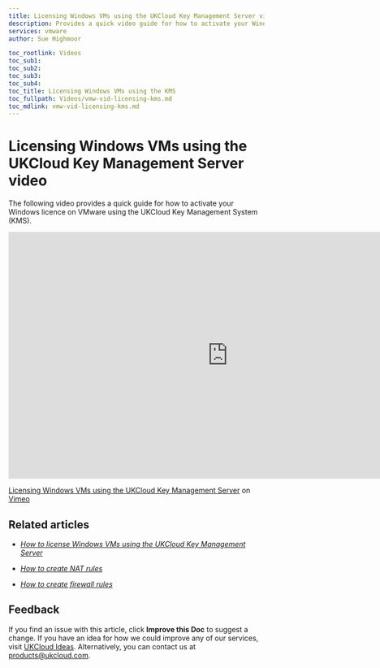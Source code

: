 ```yaml
---
title: Licensing Windows VMs using the UKCloud Key Management Server video | UKCloud Ltd
description: Provides a quick video guide for how to activate your Windows licence on VMware using the UKCloud Key Management System (KMS)
services: vmware
author: Sue Highmoor

toc_rootlink: Videos
toc_sub1: 
toc_sub2:
toc_sub3:
toc_sub4:
toc_title: Licensing Windows VMs using the KMS
toc_fullpath: Videos/vmw-vid-licensing-kms.md
toc_mdlink: vmw-vid-licensing-kms.md
---
```


# Licensing Windows VMs using the UKCloud Key Management Server video

The following video provides a quick guide for how to activate your Windows licence on VMware using the UKCloud Key Management System (KMS).

<iframe src="https://player.vimeo.com/video/308877124" width="864" height="486" frameborder="0" webkitallowfullscreen mozallowfullscreen allowfullscreen></iframe>

[Licensing Windows VMs using the UKCloud Key Management Server](https://vimeo.com/308877124) on [Vimeo](https://vimeo.com/ukcloud)

## Related articles

- [*How to license Windows VMs using the UKCloud Key Management Server*](vmw-how-setup-kms.md)

- [*How to create NAT rules*](vmw-how-create-nat-rules.md)

- [*How to create firewall rules*](vmw-how-create-firewall-rules.md)

## Feedback

If you find an issue with this article, click **Improve this Doc** to suggest a change. If you have an idea for how we could improve any of our services, visit [UKCloud Ideas](https://ideas.ukcloud.com). Alternatively, you can contact us at <products@ukcloud.com>.